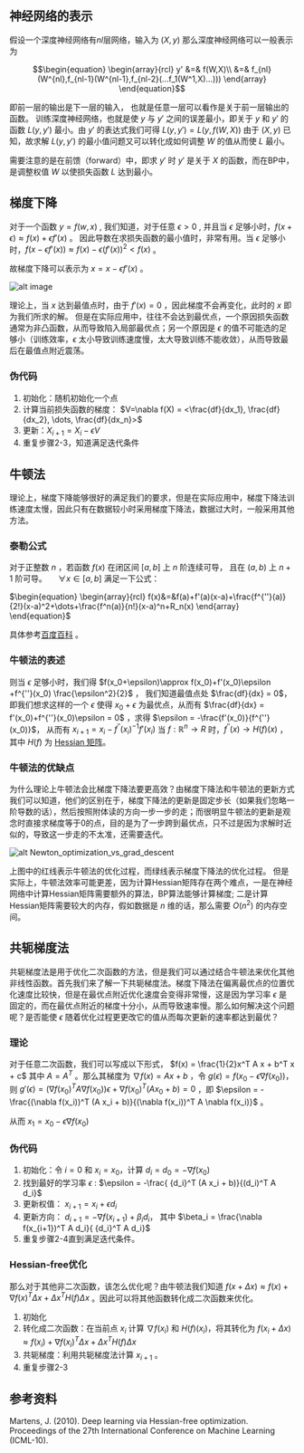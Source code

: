 ## 神经网络的表示
假设一个深度神经网络有$nl$层网络，输入为 $(X,y)$ 那么深度神经网络可以一般表示为

$$\begin{equation}
\begin{array}{rcl}
y' &=& f(W,X)\\ &=&
f_{nl}(W^{nl},f_{nl-1}(W^{nl-1},f_{nl-2}(...f_1(W^1,X)...)))
\end{array}
\end{equation}$$

即前一层的输出是下一层的输入， 也就是任意一层可以看作是关于前一层输出的函数。
训练深度神经网络，也就是使 $y$ 与 $y'$ 之间的误差最小，即关于 $y$ 和 $y'$ 的函数 $L(y,y')$ 最小。由 $y'$ 的表达式我们可得
$L(y,y')=L(y,f(W,X))$
由于 $(X,y)$ 已知，故求解 $L(y,y')$ 的最小值问题又可以转化成如何调整 $W$ 的值从而使 $L$ 最小。

需要注意的是在前馈（forward）中，即求 $y'$ 时 $y'$ 是关于 $X$ 的函数，而在BP中，是调整权值 $W$ 以使损失函数 $L$ 达到最小。

## 梯度下降

对于一个函数 $y=f(w,x)$ , 我们知道，对于任意 $\epsilon > 0$ , 并且当 $\epsilon$ 足够小时，$f(x+\epsilon)\approx f(x)+\epsilon f'(x)$ 。 因此导数在求损失函数的最小值时，非常有用。当 $\epsilon$ 足够小时，$f(x-\epsilon f'(x)) \approx f(x) - \epsilon (f'(x))^{2} < f(x)$ 。

故梯度下降可以表示为 $x = x - \epsilon f'(x)$ 。

![alt image](https://raw.githubusercontent.com/lehyu/lehyu.github.com/master/image/DL/Gradient_Descent/gradient_descent.png)

理论上，当 $x$ 达到最值点时，由于 $f'(x)=0$ ，因此梯度不会再变化，此时的 $x$ 即为我们所求的解。 但是在实际应用中，往往不会达到最优点，一个原因损失函数通常为非凸函数，从而导致陷入局部最优点；另一个原因是 $\epsilon$ 的值不可能选的足够小（训练效率，$\epsilon$ 太小导致训练速度慢，太大导致训练不能收敛），从而导致最后在最值点附近震荡。

### 伪代码

1. 初始化：随机初始化一个点
2. 计算当前损失函数的梯度：  $V=\nabla f(X) = <\frac{df}{dx_1}, \frac{df}{dx_2}, \dots, \frac{df}{dx_n}>$
3. 更新：$X_{i+1} = X_i - \epsilon V$
4. 重复步骤2-3，知道满足迭代条件

## 牛顿法

理论上，梯度下降能够很好的满足我们的要求，但是在实际应用中，梯度下降法训练速度太慢，因此只有在数据较小时采用梯度下降法，数据过大时，一般采用其他方法。

### 泰勒公式

对于正整数 $n$ ，若函数 $f(x)$ 在闭区间 $[a,b]$ 上 $n$ 阶连续可导， 且在 $(a,b)$ 上 $n+1$ 阶可导。 $\quad\forall x \in [a,b]$ 满足一下公式：

$\begin{equation}
\begin{array}{rcl}
f(x)&=&f(a)+f'(a)(x-a)+\frac{f^{''}(a)}{2!}(x-a)^2+\dots+\frac{f^n(a)}{n!}(x-a)^n+R_n(x)
\end{array}
\end{equation}$

具体参考[百度百科](http://baike.baidu.com/link?url=_kdsstV9avqZ5VpambHuddyq3MOHNT2MVYOpx2UoSf24HYgkWPnomBP2R3Ho0hYfkamqmFL4s922Xm5anzkHj_#1) 。

### 牛顿法的表述

则当 $\epsilon$ 足够小时，我们得 $f(x_0+\epsilon)\approx f(x_0)+f'(x_0)\epsilon +f^{''}(x_0) \frac{\epsilon^2}{2}$ ， 我们知道最值点处 $\frac{df}{dx} = 0$， 即我们想求这样的一个 $\epsilon$ 使得 $x_0+\epsilon$ 为最优点，从而有 $\frac{df}{dx} = f'(x_0)+f^{''}(x_0)\epsilon = 0$ ，求得 $\epsilon = -\frac{f'(x_0)}{f^{''}(x_0)}$， 从而有
$x_{i+1} = x_i-{f^{''}(x_i)}^{-1}{f'(x_i)}$
当 $f:\mathbb R^n \to R$ 时，$f^{''}(x)\to H(f)(x)$ ， 其中 $H(f)$ 为 [Hessian 矩阵](http://baike.baidu.com/link?url=z7ePAFFkiNpdqNITDJej4gsBDYEiVbWzUmz5PRGXS_fgQnmHmsdOwWTzHZK0SwEmoxy7aR3SQMWa2EJteFmNBq)。

### 牛顿法的优缺点

为什么理论上牛顿法会比梯度下降法要更高效？由梯度下降法和牛顿法的更新方式我们可以知道，他们的区别在于，梯度下降法的更新是固定步长（如果我们忽略一阶导数的话），然后按照附体读的方向一步一步的走；而很明显牛顿法的更新是观念时直接求梯度等于0的点，目的是为了一步跨到最优点，只不过是因为求解时近似的，导致这一步走的不太准，还需要迭代。

![alt Newton_optimization_vs_grad_descent](https://raw.githubusercontent.com/lehyu/lehyu.github.com/master/image/DL/Gradient_Descent/Newton_optimization_vs_grad_descent.png)

上图中的红线表示牛顿法的优化过程，而绿线表示梯度下降法的优化过程。
但是实际上，牛顿法效率可能更差，因为计算Hessian矩阵存在两个难点，一是在神经网络中计算Hessian矩阵需要额外的算法，BP算法能够计算梯度; 二是计算Hessian矩阵需要较大的内存，假如数据是 $n$ 维的话，那么需要 $O(n^2)$ 的内存空间。

## 共轭梯度法

共轭梯度法是用于优化二次函数的方法，但是我们可以通过结合牛顿法来优化其他非线性函数。首先我们来了解一下共轭梯度法。梯度下降法在偏离最优点的位置优化速度比较快，但是在最优点附近优化速度会变得非常慢，这是因为学习率 $\epsilon$ 是固定的，而在最优点附近的梯度十分小，从而导致速率慢。那么如何解决这个问题呢？是否能使 $\epsilon$ 随着优化过程更更改它的值从而每次更新的速率都达到最优？

### 理论

对于任意二次函数，我们可以写成以下形式，
$f(x) = \frac{1}{2}x^T A x + b^T x + c$
其中 $A=A^T$ 。那么其梯度为 $\nabla f(x) = A x + b$ ，令 $g(\epsilon) = f(x_0-\epsilon\nabla f(x_0))$，则 $g'(\epsilon) = ({\nabla f(x_0)}^T A {\nabla f(x_0)})\epsilon + {\nabla f(x_0)}^T(A x_0 + b) = 0$ ，即 $\epsilon = -\frac{(\nabla f(x_i))^T (A x_i + b)}{(\nabla f(x_i))^T A \nabla f(x_i)}$ 。

从而 $x_1 = x_0 - \epsilon \nabla f(x_0)$

### 伪代码

1. 初始化：令 $i=0$ 和 $x_i=x_0$，计算 $d_i=d_0=-\nabla f(x_0)$
2. 找到最好的学习率 $\epsilon$ : $\epsilon = -\frac{ {d_i}^T (A x_i + b)}{(d_i)^T A d_i}$
3. 更新权值： $x_{i+1} = x_i + \epsilon d_i$
4. 更新方向： $d_{i+1} = -\nabla f(x_{i+1}) + \beta_i d_i$， 其中
$\beta_i = \frac{\nabla f(x_{i+1})^T A d_i}{ {d_i}^T A d_i}$
5. 重复步骤2-4直到满足迭代条件。

### Hessian-free优化

那么对于其他非二次函数，该怎么优化呢？由牛顿法我们知道 $f(x + \Delta x) \approx f(x) + \nabla f(x)^T \Delta x + {\Delta x}^T H(f) \Delta x$ 。因此可以将其他函数转化成二次函数来优化。
1. 初始化
2. 转化成二次函数：在当前点 $x_i$ 计算 $\nabla f(x_i)$ 和 $H(f)(x_i)$，将其转化为 $f(x_i + \Delta x) \approx f(x_i) + \nabla f(x_i)^T \Delta x + {\Delta x}^T H(f) \Delta x$
3. 共轭梯度：利用共轭梯度法计算 $x_{i+1}$ 。
4. 重复步骤2-3

## 参考资料

Martens, J. (2010). Deep learning via Hessian-free optimization. Proceedings of the 27th International Conference on Machine Learning (ICML-10).

